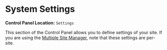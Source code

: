 <!--
    This source file is part of the open source project
    ExpressionEngine User Guide (https://github.com/ExpressionEngine/ExpressionEngine-User-Guide)

    @link      https://expressionengine.com/
    @copyright Copyright (c) 2003-2020, Packet Tide, LLC (https://packettide.com)
    @license   https://expressionengine.com/license Licensed under Apache License, Version 2.0
-->

# System Settings

**Control Panel Location:** `Settings`

This section of the Control Panel allows you to define settings of your site. If you are using the [Multiple Site Manager](msm/overview.md), note that these settings are per-site.
